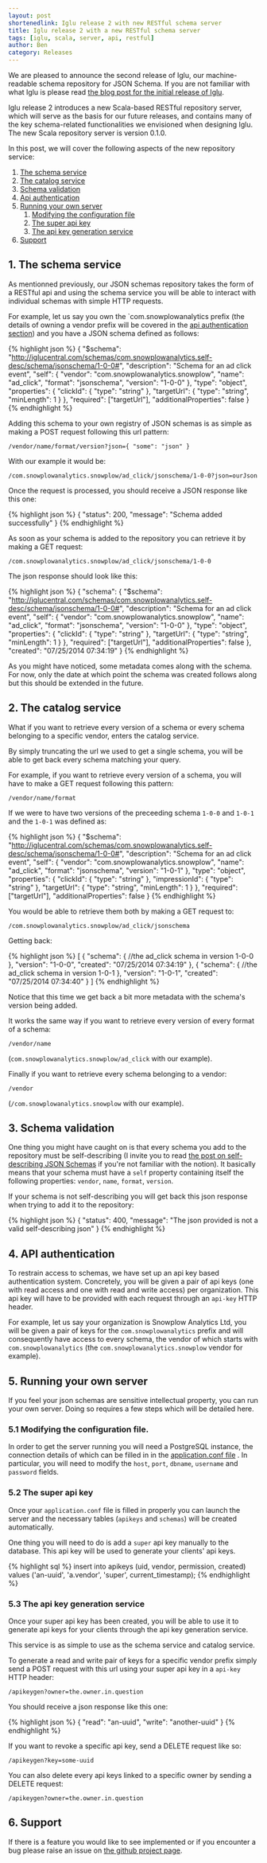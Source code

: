 ```yaml
---
layout: post
shortenedlink: Iglu release 2 with new RESTful schema server 
title: Iglu release 2 with a new RESTful schema server
tags: [iglu, scala, server, api, restful]
author: Ben
category: Releases
---
```


We are pleased to announce the second release of Iglu, our machine-readable
schema repository for JSON Schema. If you are not familiar with what Iglu is
please read [the blog post for the initial release of Iglu](/blog/2014/07/01/iglu-schema-repository-released/).

Iglu release 2 introduces a new Scala-based RESTful repository server, which will
serve as the basis for our future releases, and contains many of the key
schema-related functionalities we envisioned when designing Iglu. The new Scala repository server is version 0.1.0.

In this post, we will cover the following aspects of the new repository service:

1. [The schema service](/blog/2014/07/27/iglu-server-0.2.0-released/#schema)
2. [The catalog service](/blog/2014/07/27/iglu-server-0.2.0-released/#catalog)
3. [Schema validation](/blog/2014/07/27/iglu-server-0.2.0-released/#valid)
4. [Api authentication](/blog/2014/07/27/iglu-server-0.2.0-released/#auth)
5. [Running your own server](/blog/2014/07/27/iglu-server-0.2.0-released/#diy)
    1. [Modifying the configuration file](/blog/2014/07/27/iglu-server-0.2.0-released/#config)
    2. [The super api key](/blog/2014/07/27/iglu-server-0.2.0-released/#super)
    3. [The api key generation service](/blog/2014/07/27/iglu-server-0.2.0-released/#keygen)
6. [Support](/blog/2014/07/27/iglu-server-0.2.0-released/#support)

<!--more-->

<h2><a name="schema">1. The schema service</a></h2>

As mentionned previously, our JSON schemas repository takes the form of a
RESTful api and using the schema service you will be able to interact with
individual schemas with simple HTTP requests.

For example, let us say you own the `com.snowplowanalytics prefix (the details
of owning a vendor prefix will be covered in the [api authentication section](/blog/2014/07/27/iglu-server-0.2.0-released/#auth)) and you have a JSON schema defined as
follows:

{% highlight json %}
{
    "$schema": "http://iglucentral.com/schemas/com.snowplowanalytics.self-desc/schema/jsonschema/1-0-0#",
    "description": "Schema for an ad click event",
    "self": {
        "vendor": "com.snowplowanalytics.snowplow",
        "name": "ad_click",
        "format": "jsonschema",
        "version": "1-0-0"
    },
    "type": "object",
    "properties": {
        "clickId": {
            "type": "string"
        },
        "targetUrl": {
            "type": "string",
            "minLength": 1
        }
    },
    "required": ["targetUrl"],
    "additionalProperties": false
}
{% endhighlight %}

Adding this schema to your own registry of JSON schemas is as simple as making
a POST request following this url pattern:

```
/vendor/name/format/version?json={ "some": "json" }
```

With our example it would be:

```
/com.snowplowanalytics.snowplow/ad_click/jsonschema/1-0-0?json=ourJson
```

Once the request is processed, you should receive a JSON response like this one:

{% highlight json %}
{
    "status": 200,
    "message": "Schema added successfully"
}
{% endhighlight %}

As soon as your schema is added to the repository you can retrieve it by making
a GET request:

```
/com.snowplowanalytics.snowplow/ad_click/jsonschema/1-0-0
```

The json response should look like this:

{% highlight json %}
{
    "schema": {
        "$schema": "http://iglucentral.com/schemas/com.snowplowanalytics.self-desc/schema/jsonschema/1-0-0#",
        "description": "Schema for an ad click event",
        "self": {
            "vendor": "com.snowplowanalytics.snowplow",
            "name": "ad_click",
            "format": "jsonschema",
            "version": "1-0-0"
        },
        "type": "object",
        "properties": {
            "clickId": {
                "type": "string"
            },
            "targetUrl": {
                "type": "string",
                "minLength": 1
            }
        },
        "required": ["targetUrl"],
        "additionalProperties": false
    },
    "created": "07/25/2014 07:34:19"
}
{% endhighlight %}

As you might have noticed, some metadata comes along with the schema. For now,
only the date at which point the schema was created follows along but this
should be extended in the future.

<h2><a name="catalog">2. The catalog service</a></h2>

What if you want to retrieve every version of a schema or every schema belonging
to a specific vendor, enters the catalog service.

By simply truncating the url we used to get a single schema, you will be able to
get back every schema matching your query.

For example, if you want to retrieve every version of a schema, you will have to
make a GET request following this pattern:

```
/vendor/name/format
```

If we were to have two versions of the preceeding schema `1-0-0` and `1-0-1`
and the `1-0-1` was defined as:

{% highlight json %}
{
    "$schema": "http://iglucentral.com/schemas/com.snowplowanalytics.self-desc/schema/jsonschema/1-0-0#",
    "description": "Schema for an ad click event",
    "self": {
        "vendor": "com.snowplowanalytics.snowplow",
        "name": "ad_click",
        "format": "jsonschema",
        "version": "1-0-1"
    },
    "type": "object",
    "properties": {
        "clickId": {
            "type": "string"
        },
        "impressionId": {
            "type": "string"
        },
        "targetUrl": {
            "type": "string",
            "minLength": 1
        }
    },
    "required": ["targetUrl"],
    "additionalProperties": false
}
{% endhighlight %}

You would be able to retrieve them both by making a GET request to:

```
/com.snowplowanalytics.snowplow/ad_click/jsonschema
```

Getting back:

{% highlight json %}
[
    {
        "schema": {
            //the ad_click schema in version 1-0-0
        },
        "version": "1-0-0",
        "created": "07/25/2014 07:34:19"
    },
    {
        "schema": {
            //the ad_click schema in version 1-0-1
        },
        "version": "1-0-1",
        "created": "07/25/2014 07:34:40"
    }
]
{% endhighlight %}

Notice that this time we get back a bit more metadata with the schema's version
being added.

It works the same way if you want to retrieve every version of every format of a
schema:

```
/vendor/name
```

(`com.snowplowanalytics.snowplow/ad_click` with our example).

Finally if you want to retrieve every schema belonging to a vendor:

```/vendor```

(`/com.snowplowanalytics.snowplow` with our example).

<h2><a name="valid">3. Schema validation</a></h2>

One thing you might have caught on is that every schema you add to the
repository must be self-describing (I invite you to read
[the post on self-describing JSON Schemas](self-describing-jsons-post) if you're
not familiar with the notion). It basically means that your schema must have a
`self` property containing itself the following properties: `vendor`, `name`,
`format`, `version`.

If your schema is not self-describing you will get back this json response when
trying to add it to the repository:

{% highlight json %}
{
    "status": 400,
    "message": "The json provided is not a valid self-describing json"
}
{% endhighlight %}

<h2><a name="auth">4. API authentication</a></h2>

To restrain access to schemas, we have set up an api key based authentication
system. Concretely, you will be given a pair of api keys (one with read access
and one with read and write access) per organization. This api key will have to
be provided with each request through an `api-key` HTTP header.

For example, let us say your organization is Snowplow Analytics Ltd, you will
be given a pair of keys for the `com.snowplowanalytics` prefix and will
consequently have access to every schema, the vendor of which starts with
`com.snowplowanalytics` (the `com.snowplowanalytics.snowplow` vendor for
example).

<h2><a name="diy">5. Running your own server</a></h2>

If you feel your json schemas are sensitive intellectual property, you can run
your own server. Doing so requires a few steps which will be detailed here.

<h3><a name="config">5.1 Modifying the configuration file.</a></h3>

In order to get the server running you will need a PostgreSQL instance, the
connection details of which can be filled in in the [application.conf file](https://github.com/snowplow/iglu/blob/feature/postgre/2-repositories/scala-repo-server/src/main/resources/application.conf) <!--to modify once it's been merged-->.
In particular, you will need to modify the `host`, `port`, `dbname`, `username`
and `password` fields.

<h3><a name="super">5.2 The super api key</a></h3>

Once your `application.conf` file is filled in  properly you can launch the
server and the necessary tables (`apikeys` and `schemas`) will be created
automatically.

One thing you will need to do is add a `super` api key manually to the database.
This api key will be used to generate your clients' api keys.

{% highlight sql %}
insert into apikeys (uid, vendor, permission, created)
values ('an-uuid', 'a.vendor', 'super', current_timestamp);
{% endhighlight %}

<h3><a name="keygen">5.3 The api key generation service</a></h3>

Once your super api key has been created, you will be able to use it to generate
api keys for your clients through the api key generation service.

This service is as simple to use as the schema service and catalog service.

To generate a read and write pair of keys for a specific vendor prefix simply
send a POST request with this url using your super api key in a `api-key` HTTP
header:

```
/apikeygen?owner=the.owner.in.question
```

You should receive a json response like this one:

{% highlight json %}
{
    "read": "an-uuid",
    "write": "another-uuid"
}
{% endhighlight %}

If you want to revoke a specific api key, send a DELETE request like so:

```
/apikeygen?key=some-uuid
```

You can also delete every api keys linked to a specific owner by sending a
DELETE request:

```
/apikeygen?owner=the.owner.in.question
```

<h2><a name="support">6. Support</a></h2>

If there is a feature you would like to see implemented or if you encounter a
bug please raise an issue on [the github project page](https://github.com/snowplow/iglu/issues).
